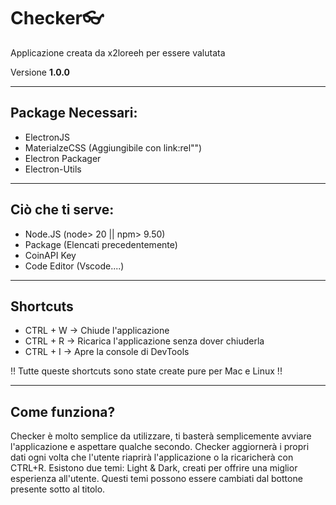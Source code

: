 # Checker👓
 Applicazione creata da x2loreeh per essere valutata 

Versione **1.0.0**


------------------------------------------------------------------------

## Package Necessari:

- ElectronJS
- MaterialzeCSS (Aggiungibile con link:rel"")
- Electron Packager
- Electron-Utils

------------------------------------------------------------------------

## Ciò che ti serve:

- Node.JS (node> 20 || npm> 9.50)
- Package (Elencati precedentemente)
- CoinAPI Key
- Code Editor (Vscode....)

------------------------------------------------------------------------

## Shortcuts

- CTRL + W -> Chiude l'applicazione
- CTRL + R -> Ricarica l'applicazione senza dover chiuderla
- CTRL + I -> Apre la console di DevTools

!! Tutte queste shortcuts sono state create pure per Mac e Linux !!

------------------------------------------------------------------------

## Come funziona?

Checker è molto semplice da utilizzare, ti basterà semplicemente avviare l'applicazione e aspettare qualche secondo.  Checker aggiornerà i propri dati ogni volta che l'utente riaprirà l'applicazione o la ricaricherà con CTRL+R.  Esistono due temi: Light & Dark, creati per offrire una miglior esperienza all'utente. Questi temi possono essere cambiati dal bottone presente sotto al titolo.
